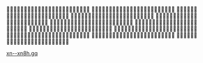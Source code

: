 🐆🐆🐆🐆🐆🐆🐆🐆🐆🐆🐆🐆🐆🐆🐆🐆🐆🐆🐆🐆🐆🐆🐆🐆
🐆🐆🐆🐆🐆🐆🐆🐆🐆🐆🐆🐆🐆🐆🐆🐆🐆🐆🐆🐆🐆🐆🐆🐆
🐆🐆🐆🐆🐆🐆🐆🐆🐆🐆🐆🐆🐆🐆🐆🐆🐆🐆🐆🐆🐆🐆🐆🐆
🐆🐆🐆🐆🐆🐆🐆🐆🐆🐆🐆🐆🐆🐆🐆🐆🐆🐆🐆🐆🐆🐆🐆🐆
🐆🐆🐆🐆🐆🐆🐆🐆🐆🐆🐆🐆🐆🐆🐆🐆🐆🐆🐆🐆🐆🐆🐆🐆
🐆🐆🐆🐆🐆🐆🐆🐆🐆🐆🐆🐆🐆🐆🐆🐆🐆🐆🐆🐆🐆🐆🐆🐆
🐆🐆🐆🐆🐆🐆🐆🐆🐆🐆🐆🐆🐆🐆🐆🐆🐆🐆🐆🐆🐆🐆🐆🐆
🐆🐆🐆🐆🐆🐆🐆🐆🐆🐆🐆🐆🐆🐆🐆🐆🐆🐆🐆🐆🐆🐆🐆🐆
🐆🐆🐆🐆🐆🐆🐆🐆🐆🐆🐆🐆🐆🐆🐆🐆🐆🐆🐆🐆🐆🐆🐆🐆
🐆🐆🐆🐆🐆🐆🐆🐆🐆🐆🐆🐆🐆🐆🐆🐆🐆🐆🐆🐆🐆🐆🐆🐆
🐆🐆🐆🐆🐆🐆🐆🐆🐆🐆🐆🐆🐆🐆🐆🐆🐆🐆🐆🐆🐆🐆🐆🐆
🐆🐆🐆🐆🐆🐆🐆🐆🐆🐆🐆🐆🐆🐆🐆🐆🐆🐆🐆🐆🐆🐆🐆🐆


[xn--xn8h.gq](xn--xn8h.gq)
